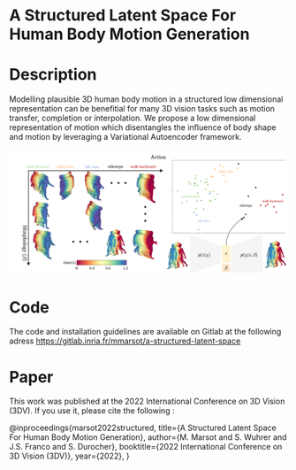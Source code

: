 # A Structured Latent Space For Human Body Motion Generation 


# Description

Modelling plausible 3D human body motion in a structured low dimensional representation can be benefitial for many 3D vision tasks such as motion transfer, completion or interpolation. We propose a low dimensional representation of motion which disentangles the influence of body shape and motion by leveraging a Variational Autoencoder framework.

![Teaser](teaser.png)

# Code 

The code and installation guidelines are available on Gitlab at the following adress https://gitlab.inria.fr/mmarsot/a-structured-latent-space 

# Paper

This work was published at the 2022 International Conference on 3D Vision (3DV). If you use it, please cite the following : 

@inproceedings{marsot2022structured,
  title={A Structured Latent Space For Human Body Motion Generation},
  author={M. Marsot and S. Wuhrer and J.S. Franco and S. Durocher},
  booktitle={2022 International Conference on 3D Vision (3DV)},
  year={2022},
}

